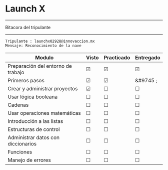 # Launch X 
___
Bitacora del tripulante
___

```
Tripulante : launchx02928@innovaccion.mx
Mensaje: Reconocimiento de la nave

```	
| Modulo | Visto | Practicado | Entregado
| ------ | ----- | ---------- | ----------
|Preparación del entorno de trabajo       |&#9745;|&#9745;| &#9745;|
|Primeros pasos                           |&#9745;|&#9745;| &#9745 ;|
|Crear y administrar proyectos            |&#9745;|&#9744;| &#9744;|
|Usar lógica booleana                     |&#9744;|&#9744;| &#9744;|
|Cadenas                                  |&#9744;|&#9744;| &#9744;|
|Usar operaciones matemáticas             |&#9744;|&#9744;| &#9744;|
|Introducción a las listas                |&#9744;|&#9744;| &#9744;|
|Estructuras de control                   |&#9744;|&#9744;| &#9744;|
|Administrar datos con diccionarios       |&#9744;|&#9744;| &#9744;|
|Funciones                                |&#9744;|&#9744;| &#9744;|
|Manejo de errores                        |&#9744;|&#9744;| &#9744;|
